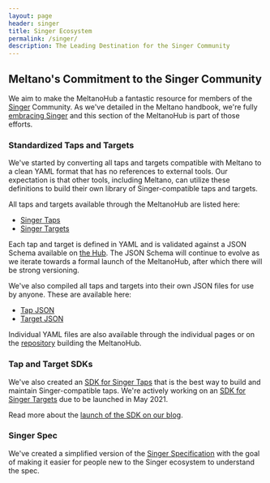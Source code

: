 ```yaml
---
layout: page
header: singer
title: Singer Ecosystem
permalink: /singer/
description: The Leading Destination for the Singer Community
---
```


## Meltano's Commitment to the Singer Community

We aim to make the MeltanoHub a fantastic resource for members of the [Singer](https://singer.io) Community.
As we've detailed in the Meltano handbook, we're fully [embracing Singer](https://meltano.com/docs/#embracing-singer) and this section of the MeltanoHub is part of those efforts.

### Standardized Taps and Targets

We've started by converting all taps and targets compatible with Meltano to a clean YAML format that has no references to external tools.
Our expectation is that other tools, including Meltano, can utilize these definitions to build their own library of Singer-compatible taps and targets.

All taps and targets available through the MeltanoHub are listed here:

* [Singer Taps](/singer/taps/)
* [Singer Targets](/singer/targets/)

Each tap and target is defined in YAML and is validated against a JSON Schema available on [the Hub](/singer/schema.json).
The JSON Schema will continue to evolve as we iterate towards a formal launch of the MeltanoHub, after which there will be strong versioning.

We've also compiled all taps and targets into their own JSON files for use by anyone.
These are available here:

* [Tap JSON](/singer/taps.json)
* [Target JSON](/singer/targets.json)

Individual YAML files are also available through the individual pages or on the [repository](https://gitlab.com/meltano/hub/) building the MeltanoHub.

### Tap and Target SDKs

We've also created an [SDK for Singer Taps](https://gitlab.com/meltano/singer-sdk) that is the best way to build and maintain Singer-compatible taps.
We're actively working on an [SDK for Singer Targets](https://gitlab.com/groups/meltano/-/epics/91) due to be launched in May 2021.

Read more about the [launch of the SDK on our blog](https://meltano.com/blog/2021/04/05/meltano-launches-v0-1-0-of-the-singer-tap-sdk/).

### Singer Spec

We've created a simplified version of the [Singer Specification](/singer/spec) with the goal of making it easier for people new to the Singer ecosystem to understand the spec.
